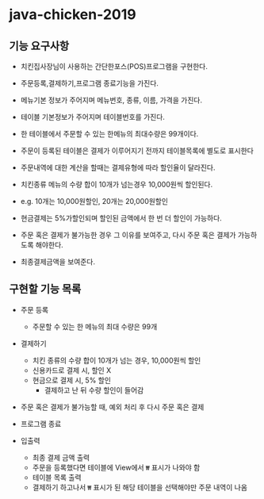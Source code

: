 # java-chicken-2019

## 기능 요구사항

- 치킨집사장님이 사용하는 간단한포스(POS)프로그램을 구현한다.
- 주문등록,결제하기,프로그램 종료기능을 가진다.
- 메뉴기본 정보가 주어지며 메뉴번호, 종류, 이름, 가격을 가진다.
- 테이블 기본정보가 주어지며 테이블번호를 가진다.
- 한 테이블에서 주문할 수 있는 한메뉴의 최대수량은 99개이다.
- 주문이 등록된 테이블은 결제가 이루어지기 전까지 테이블목록에 별도로 표시한다

- 주문내역에 대한 계산을 할때는 결제유형에 따라 할인율이 달라진다.
- 치킨종류 메뉴의 수량 합이 10개가 넘는경우 10,000원씩 할인된다.
- e.g. 10개는 10,000원할인, 20개는 20,000원할인
- 현금결제는 5%가할인되며 할인된 금액에서 한 번 더 할인이 가능하다.
- 주문 혹은 결제가 불가능한 경우 그 이유를 보여주고, 다시 주문 혹은 결제가 가능하도록 해야한다.
- 최종결제금액을 보여준다.

## 구현할 기능 목록

- 주문 등록
    - 주문할 수 있는 한 메뉴의 최대 수량은 99개
- 결제하기
    - 치킨 종류의 수량 합이 10개가 넘는 경우, 10,000원씩 할인
    - 신용카드로 결제 시, 할인 X
    - 현금으로 결제 시, 5% 할인
        - 결제하고 난 뒤 수량 할인이 들어감
- 주문 혹은 결제가 불가능할 때, 예외 처리 후 다시 주문 혹은 결제

- 프로그램 종료

- 입출력
    - 최종 결제 금액 출력
    - 주문을 등록했다면 테이블에 View에서 `₩` 표시가 나와야 함
    - 테이블 목록 출력
    - 결제하기 하고나서 `₩` 표시가 된 해당 테이블을 선택해야만 주문 내역이 나옴
